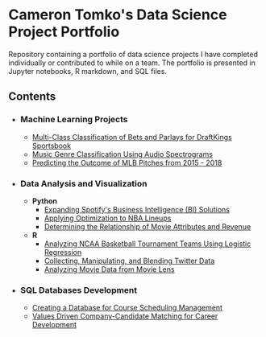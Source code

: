 # Cameron Tomko's Data Science Project Portfolio
Repository containing a portfolio of data science projects I have completed individually or contributed to while on a team. The portfolio is presented in Jupyter notebooks, R markdown, and SQL files.
## Contents
- ### Machine Learning Projects
    - [Multi-Class Classification of Bets and Parlays for DraftKings Sportsbook](https://github.com/ctomko3/DataScience_Portfolio/tree/31710be605e3f5dd94f28a2b796a78a86e07b245/Multi-Class%20Classification%20of%20Bets%20and%20Parlays%20for%20DraftKings%20Sportsbook)
    - [Music Genre Classification Using Audio Spectrograms](https://github.com/ctomko3/DataScience_Portfolio/tree/dc71d244041fe39bbe3c69f451b766196b6f3396/Music%20Genre%20Classification%20Using%20Audio%20Spectrograms)
    - [Predicting the Outcome of MLB Pitches from 2015 - 2018](https://github.com/ctomko3/DataScience_Portfolio/tree/dc71d244041fe39bbe3c69f451b766196b6f3396/Predicting%20the%20Outcome%20of%20MLB%20Pitches%20from%202015%20-%202018)
- ### Data Analysis and Visualization
  - __Python__ 
    - [Expanding Spotify's Business Intelligence (BI) Solutions](https://github.com/ctomko3/DataScience_Portfolio/tree/dc71d244041fe39bbe3c69f451b766196b6f3396/Expanding%20Spotify's%20Business%20Intelligence%20(BI)%20Solutions)
    - [Applying Optimization to NBA Lineups](https://github.com/ctomko3/DataScience_Portfolio/tree/dc71d244041fe39bbe3c69f451b766196b6f3396/Applying%20Optimization%20to%20NBA%20Lineups)
    - [Determining the Relationship of Movie Attributes and Revenue](https://github.com/ctomko3/DataScience_Portfolio/tree/a411a278a6cb38d5f20c0d7ce907050ed0365b7c/Determining%20the%20Relationship%20of%20Movie%20Attributes%20and%20Revenue)
  - __R__
    - [Analyzing NCAA Basketball Tournament Teams Using Logistic Regression](https://github.com/ctomko3/DataScience_Portfolio/tree/8594e6b6fc1816841c16eeec63b2ca45ba26ceb9/Analyzing%20NCAA%20Tournament%20Teams)
    - [Collecting, Manipulating, and Blending Twitter Data](https://github.com/ctomko3/DataScience_Portfolio/tree/dc71d244041fe39bbe3c69f451b766196b6f3396/Collecting%2C%20Manipulating%2C%20and%20Blending%20Twitter%20Data)
    - [Analyzing Movie Data from Movie Lens](https://github.com/ctomko3/DataScience_Portfolio/tree/dc71d244041fe39bbe3c69f451b766196b6f3396/Analyzing%20Movie%20Data%20from%20Movie%20Lens)
- ### SQL Databases Development
    - [Creating a Database for Course Scheduling Management](https://github.com/ctomko3/DataScience_Portfolio/tree/dc71d244041fe39bbe3c69f451b766196b6f3396/Creating%20a%20Database%20for%20Course%20Scheduling%20Management)
    - [Values Driven Company-Candidate Matching for Career Development](https://github.com/ctomko3/DataScience_Portfolio/tree/dc71d244041fe39bbe3c69f451b766196b6f3396/Values%20Driven%20Company-Candidate%20Matching%20for%20Career%20Development)
